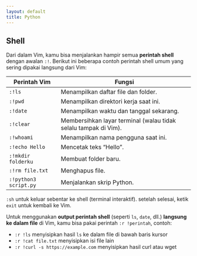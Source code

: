 ```yaml
---
layout: default
title: Python
---
```


## Shell
Dari dalam Vim, kamu bisa menjalankan hampir semua **perintah shell** dengan awalan `:!`. Berikut ini beberapa contoh perintah shell umum yang sering dipakai langsung dari Vim:

| Perintah Vim          | Fungsi                                                          |
| --------------------- | --------------------------------------------------------------- |
| `:!ls`                | Menampilkan daftar file dan folder.                             |
| `:!pwd`               | Menampilkan direktori kerja saat ini.                           |
| `:!date`              | Menampilkan waktu dan tanggal sekarang.                         |
| `:!clear`             | Membersihkan layar terminal (walau tidak selalu tampak di Vim). |
| `:!whoami`            | Menampilkan nama pengguna saat ini.                             |
| `:!echo Hello`        | Mencetak teks “Hello”.                                          |
| `:!mkdir folderku`    | Membuat folder baru.                                            |
| `:!rm file.txt`       | Menghapus file.                                                 |
| `:!python3 script.py` | Menjalankan skrip Python.                                       |

`:sh` untuk keluar sebentar ke shell (terminal interaktif). setelah selesai, ketik `exit` untuk kembali ke Vim.

Untuk menggunakan **output perintah shell** (seperti `ls`, `date`, dll.) **langsung ke dalam file** di Vim, kamu bisa pakai perintah `:r !perintah`, contoh:
- `:r !ls` menyisipkan hasil `ls` ke dalam file di bawah baris kursor
- `:r !cat file.txt` menyisipkan isi file lain
- `:r !curl -s https://example.com` menyisipkan hasil curl atau wget
